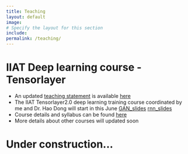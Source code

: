```yaml
---
title: Teaching
layout: default
image:
# Specify the layout for this section
include: 
permalink: /teaching/
---
```

# IIAT Deep learning course - Tensorlayer
* An updated  <a href="/assets/pdf/Teaching_Statement.pdf" download>teaching statement</a> is available <a href="/assets/pdf/Teaching_Statement.pdf" download>here</a>
* The IIAT Tensorlayer2.0 deep learning training course coordinated by me and Dr. Hao Dong will start in this June <a href="/assets/ppt/GAN.pptx" download>GAN_slides</a> <a href="/assets/ppt/Rnn_ChineseVersion.pptx" download>rnn_slides</a>
* Course details and syllabus can be found [here](http://106.15.88.217/%E8%AF%BE%E7%A8%8B%E8%AF%A6%E6%83%85-course-details/)
* More details about other courses will updated soon

# Under construction...
